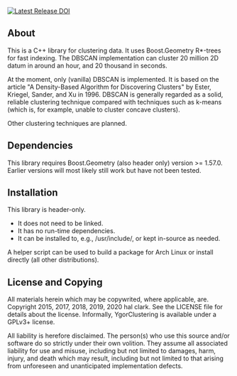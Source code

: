 
[![Latest Release DOI](https://zenodo.org/badge/89645920.svg)](https://zenodo.org/badge/latestdoi/89645920)

## About

This is a C++ library for clustering data. It uses Boost.Geometry R\*-trees for
fast indexing. The DBSCAN implementation can cluster 20 million 2D datum in
around an hour, and 20 thousand in seconds.

At the moment, only (vanilla) DBSCAN is implemented. It is based on the article
"A Density-Based Algorithm for Discovering Clusters" by Ester, Kriegel, Sander,
and Xu in 1996. DBSCAN is generally regarded as a solid, reliable clustering
technique compared with techniques such as k-means (which is, for example,
unable to cluster concave clusters).

Other clustering techniques are planned.


## Dependencies

This library requires Boost.Geometry (also header only) version >= 1.57.0.
Earlier versions will most likely still work but have not been tested.


## Installation

This library is header-only.
- It does not need to be linked.
- It has no run-time dependencies.
- It can be installed to, e.g., /usr/include/, or kept in-source as needed.

A helper script can be used to build a package for Arch Linux or install
directly (all other distributions).


## License and Copying

All materials herein which may be copywrited, where applicable, are. Copyright
2015, 2017, 2018, 2019, 2020 hal clark. See the LICENSE file for details about
the license. Informally, YgorClustering is available under a GPLv3+ license.

All liability is herefore disclaimed. The person(s) who use this source and/or
software do so strictly under their own volition. They assume all associated
liability for use and misuse, including but not limited to damages, harm,
injury, and death which may result, including but not limited to that arising
from unforeseen and unanticipated implementation defects.

